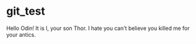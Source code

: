# git_test
Hello Odin!
It is I, your son Thor. I hate you can't believe you killed me for your antics.